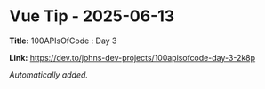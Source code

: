 # Vue Tip - 2025-06-13

**Title:** 100APIsOfCode : Day 3

**Link:** https://dev.to/johns-dev-projects/100apisofcode-day-3-2k8p

_Automatically added._
